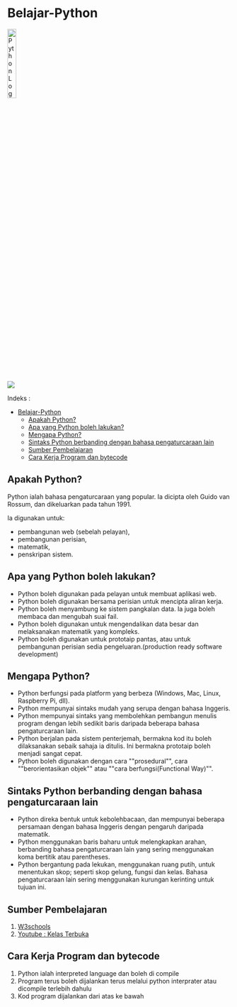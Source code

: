 # Belajar-Python

<img src="https://upload.wikimedia.org/wikipedia/commons/thumb/f/f8/Python_logo_and_wordmark.svg/2560px-Python_logo_and_wordmark.svg.png" alt="Python Logo" width="20%" />

![](https://us-central1-progress-markdown.cloudfunctions.net/progress/17)

Indeks :
- [Belajar-Python](#belajar-python)
  - [Apakah Python?](#apakah-python)
  - [Apa yang Python boleh lakukan?](#apa-yang-python-boleh-lakukan)
  - [Mengapa Python?](#mengapa-python)
  - [Sintaks Python berbanding dengan bahasa pengaturcaraan lain](#sintaks-python-berbanding-dengan-bahasa-pengaturcaraan-lain)
  - [Sumber Pembelajaran](#sumber-pembelajaran)
  - [Cara Kerja Program dan bytecode](#cara-kerja-program-dan-bytecode)

## Apakah Python?
Python ialah bahasa pengaturcaraan yang popular. Ia dicipta oleh Guido van Rossum, dan dikeluarkan pada tahun 1991.

Ia digunakan untuk:
+ pembangunan web (sebelah pelayan),
+ pembangunan perisian,
+ matematik,
+ penskripan sistem.

## Apa yang Python boleh lakukan?
+ Python boleh digunakan pada pelayan untuk membuat aplikasi web.
+ Python boleh digunakan bersama perisian untuk mencipta aliran kerja.
+ Python boleh menyambung ke sistem pangkalan data. Ia juga boleh membaca dan mengubah suai fail.
+ Python boleh digunakan untuk mengendalikan data besar dan melaksanakan matematik yang kompleks.
+ Python boleh digunakan untuk prototaip pantas, atau untuk pembangunan perisian sedia pengeluaran.(production ready software development)

## Mengapa Python?
+ Python berfungsi pada platform yang berbeza (Windows, Mac, Linux, Raspberry Pi, dll).
+ Python mempunyai sintaks mudah yang serupa dengan bahasa Inggeris.
+ Python mempunyai sintaks yang membolehkan pembangun menulis program dengan lebih sedikit baris daripada beberapa bahasa pengaturcaraan lain.
+ Python berjalan pada sistem penterjemah, bermakna kod itu boleh dilaksanakan sebaik sahaja ia ditulis. Ini bermakna prototaip boleh menjadi sangat cepat.
+ Python boleh digunakan dengan cara ""prosedural"", cara ""berorientasikan objek"" atau ""cara berfungsi(Functional Way)"".

## Sintaks Python berbanding dengan bahasa pengaturcaraan lain
+ Python direka bentuk untuk kebolehbacaan, dan mempunyai beberapa persamaan dengan bahasa Inggeris dengan pengaruh daripada matematik.
+ Python menggunakan baris baharu untuk melengkapkan arahan, berbanding bahasa pengaturcaraan lain yang sering menggunakan koma bertitik atau parentheses.
+ Python bergantung pada lekukan, menggunakan ruang putih, untuk menentukan skop; seperti skop gelung, fungsi dan kelas. Bahasa pengaturcaraan lain sering menggunakan kurungan kerinting untuk tujuan ini.


## Sumber Pembelajaran
1. [W3schools](https://www.w3schools.com/python/default.asp)
2. [Youtube : Kelas Terbuka](https://www.youtube.com/playlist?list=PLZS-MHyEIRo59lUBwU-XHH7Ymmb04ffOY)

## Cara Kerja Program dan bytecode

1. Python ialah interpreted language dan boleh di compile
2. Program terus boleh dijalankan terus melalui python interprater
atau dicompile terlebih dahulu
3. Kod program dijalankan dari atas ke bawah

